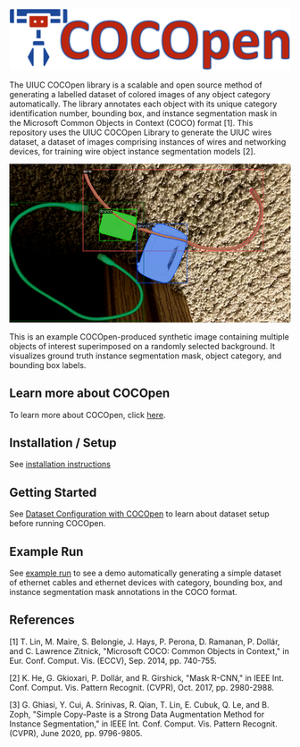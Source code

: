 <p align="center">
  <img src="https://github.com/RMDLO/COCOpen-OpenCV/blob/main/.github/images/logo.png?raw=true" title="COCOpen Logo">
</p>

The UIUC COCOpen library is a scalable and open source method of generating a labelled dataset of colored images of any object category automatically. The library annotates each object with its unique category identification number, bounding box, and instance segmentation mask in the Microsoft Common Objects in Context (COCO) format [1]. This repository uses the UIUC COCOpen Library to generate the UIUC wires dataset, a dataset of images comprising instances of wires and networking devices, for training wire object instance segmentation models [2].



<p align="center">
  <img src="https://github.com/RMDLO/COCOpen-OpenCV/blob/33508f34add96075eed5fcb7780c8ef0c3d55cce/demo/cocopen-dataset-review/visualization/0.png?raw=true" title="Visualization of COCOpen Automatic Instance Segmentation"> <figcaption>This is an example COCOpen-produced synthetic image containing multiple objects of interest superimposed on a randomly selected background. It visualizes ground truth instance segmentation mask, object category, and bounding box labels.</figcaption>
</p>

## **Learn more about COCOpen**
To learn more about COCOpen, click [here](https://github.com/RMDLO/COCOpen-OpenCV/blob/aef83df099dd30d6ac6b097582baa5851ebad6e3/docs/LEARN_MORE.md).

## **Installation / Setup**
See [installation instructions](https://github.com/RMDLO/COCOpen-OpenCV/blob/aef83df099dd30d6ac6b097582baa5851ebad6e3/docs/INSTALLATION.md)

## **Getting Started**
See [Dataset Configuration with COCOpen](https://github.com/RMDLO/COCOpen-OpenCV/blob/aef83df099dd30d6ac6b097582baa5851ebad6e3/docs/GETTING_STARTED.md) to learn about dataset setup before running COCOpen.

## **Example Run**
See [example run](https://github.com/RMDLO/COCOpen-OpenCV/blob/aef83df099dd30d6ac6b097582baa5851ebad6e3/docs/EXAMPLE_RUN.md) to see a demo automatically generating a simple dataset of ethernet cables and ethernet devices with category, bounding box, and instance segmentation mask annotations in the COCO format.

## References
<a id="1">[1]</a> 
T. Lin, M. Maire, S. Belongie, J. Hays, P. Perona, D. Ramanan, P. Dollár, and C. Lawrence Zitnick, "Microsoft COCO: Common Objects in Context," in Eur. Conf. Comput. Vis. (ECCV), Sep. 2014, pp. 740-755.

<a id="2">[2]</a> 
K. He, G. Gkioxari, P. Dollár, and R. Girshick, "Mask R-CNN," in IEEE Int. Conf. Comput. Vis. Pattern Recognit. (CVPR), Oct. 2017, pp. 2980-2988.

<a id="3">[3]</a> 
G. Ghiasi, Y. Cui, A. Srinivas, R. Qian, T. Lin, E. Cubuk, Q. Le, and B. Zoph, "Simple Copy-Paste is a Strong Data Augmentation Method for Instance Segmentation," in IEEE Int. Conf. Comput. Vis. Pattern Recognit. (CVPR), June 2020, pp. 9796-9805.